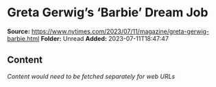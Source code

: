 # Greta Gerwig’s ‘Barbie’ Dream Job

**Source:** https://www.nytimes.com/2023/07/11/magazine/greta-gerwig-barbie.html
**Folder:** Unread
**Added:** 2023-07-11T18:47:47




## Content
*Content would need to be fetched separately for web URLs*
